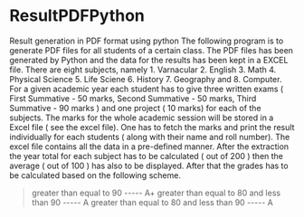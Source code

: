 # ResultPDFPython
Result generation in PDF format using python
The following program is to generate PDF files for all students of a certain class. The PDF files has been generated by Python and the data for the results has been kept in a EXCEL file. There are eight subjects, namely 1. Varnacular 2. English 3. Math 4. Physical Science 5. Life Sciene 6. History 7. Geography and 8. Computer. For a given academic year each student has to give three written exams ( First Summative - 50 marks, Second Summative - 50 marks, Third Summative - 90 marks ) and one project ( 10 marks) for each of the subjects. The marks for the whole academic session will be stored in a Excel file ( see the excel file). One has to fetch the marks and print the result individually for each students ( along with their name and roll number). The excel file contains all the data in a pre-defined manner. After the extraction the year total for each subject has to be calculated ( out of 200 ) then the average ( out of 100 ) has also to be displayed. After that the grades has to be calculated based on the following scheme.
  > greater than equal to 90 ----- A+
  > greater than equal to 80 and less than 90 ----- A 
  > greater than equal to 80 and less than 90 ----- A 
